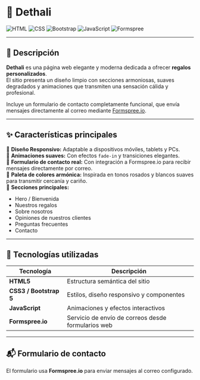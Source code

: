 # 🎁 Dethali

![HTML](https://img.shields.io/badge/HTML5-orange)
![CSS](https://img.shields.io/badge/CSS3-blue)
![Bootstrap](https://img.shields.io/badge/Bootstrap-5.3-purple)
![JavaScript](https://img.shields.io/badge/JavaScript-yellow)
![Formspree](https://img.shields.io/badge/Formspree.io-Form_Emails-green)

---

## 💌 Descripción

**Dethali** es una página web elegante y moderna dedicada a ofrecer **regalos personalizados**.  
El sitio presenta un diseño limpio con secciones armoniosas, suaves degradados y animaciones que transmiten una sensación cálida y profesional.

Incluye un formulario de contacto completamente funcional, que envía mensajes directamente al correo mediante [Formspree.io](https://formspree.io/).

---

## ✨ Características principales

🌷 **Diseño Responsivo:** Adaptable a dispositivos móviles, tablets y PCs.  
🌸 **Animaciones suaves:** Con efectos `fade-in` y transiciones elegantes.  
💝 **Formulario de contacto real:** Con integración a Formspree.io para recibir mensajes directamente por correo.  
🎨 **Paleta de colores armónica:** Inspirada en tonos rosados y blancos suaves para transmitir cercanía y cariño.  
📍 **Secciones principales:**
- Hero / Bienvenida  
- Nuestros regalos  
- Sobre nosotros  
- Opiniones de nuestros clientes  
- Preguntas frecuentes  
- Contacto  

---

## 🧱 Tecnologías utilizadas

| Tecnología | Descripción |
|-------------|-------------|
| **HTML5** | Estructura semántica del sitio |
| **CSS3 / Bootstrap 5** | Estilos, diseño responsivo y componentes |
| **JavaScript** | Animaciones y efectos interactivos |
| **Formspree.io** | Servicio de envío de correos desde formularios web |

---

## 📬 Formulario de contacto

El formulario usa **Formspree.io** para enviar mensajes al correo configurado.
